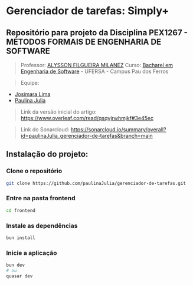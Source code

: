 # Gerenciador de tarefas: Simply+
## Repositório para projeto da Disciplina PEX1267 - MÉTODOS FORMAIS DE ENGENHARIA DE SOFTWARE 

> Professor: [ALYSSON FILGUEIRA MILANEZ](https://sigaa.ufersa.edu.br/sigaa/public/docente/portal.jsf?siape=1090203)
Curso: [Bacharel em Engenharia de Software](https://engsoftwarepaudosferros.ufersa.edu.br/apresentacao/) - UFERSA - Campus Pau dos Ferros

> Equipe: 
- [Josimara Lima](https://github.com/josimara-lima2)
- [Paulina Julia](https://github.com/paulinaJulia)

> Link da versão inicial do artigo:
https://www.overleaf.com/read/qsqyjrwhmjkf#3e45ec

> Link do Sonarcloud:
https://sonarcloud.io/summary/overall?id=paulinaJulia_gerenciador-de-tarefas&branch=main



## Instalação do projeto:

### Clone o repositório
```bash
git clone https://github.com/paulinaJulia/gerenciador-de-tarefas.git
```

### Entre na pasta frontend 
```bash
cd frontend
```

### Instale as dependências 
```bash
bun install
```

### Inicie a aplicação 
```bash
bun dev
# ou
quasar dev
